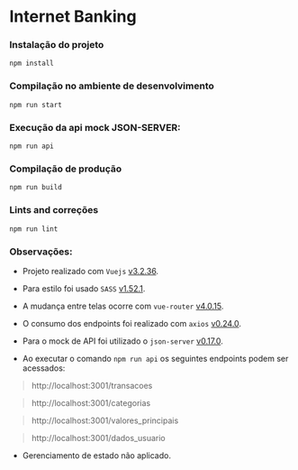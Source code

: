 # Internet Banking

### Instalação do projeto
```
npm install
```

### Compilação no ambiente de desenvolvimento
```
npm run start
```

### Execução da api mock JSON-SERVER:
```
npm run api
```

### Compilação de produção
```
npm run build
```

### Lints and correções
```
npm run lint
```

### Observações:

- Projeto realizado com `Vuejs` [v3.2.36](https://www.npmjs.com/package/vue/v/3.2.36).

- Para estilo foi usado `SASS` [v1.52.1](https://www.npmjs.com/package/sass/v/1.52.1).

- A mudança entre telas ocorre com `vue-router` [v4.0.15](https://www.npmjs.com/package/vue-router/v/4.0.15).

- O consumo dos endpoints foi realizado com `axios` [v0.24.0](https://www.npmjs.com/package/axios/v/0.24.0).

- Para o mock de API foi utilizado o `json-server` [v0.17.0](https://www.npmjs.com/package/json-server/v/0.17.0).

- Ao executar o comando `npm run api` os seguintes endpoints podem ser acessados:

> http://localhost:3001/transacoes

> http://localhost:3001/categorias

> http://localhost:3001/valores_principais

> http://localhost:3001/dados_usuario

- Gerenciamento de estado não aplicado.
